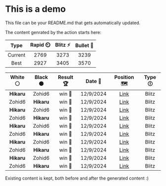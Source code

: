 # This is a demo

This file can be your README.md that gets automatically updated.

The content genrated by the action starts here:

<!--START_SECTION:chessStats-->
<!-- Automatically generated with https://github.com/Balastrong/chess-stats-action -->

| Type | Rapid ⏲️ | Blitz ⚡ | Bullet 🔫 |
|:---:|:---:|:---:|:---:|
| Current | 2769 | 3273 | 3239 |
| Best | 2927 | 3405 | 3570 |

| White ⚪ | Black ⚫ | Result 🏆 | Date 📅 | Position 🗺️ | Type 🕕 |
|:---:|:---:|:---:|:---:|:---:|:---:|
| **Hikaru** | Zohid6 | win 🥇 | 12/9/2024 | <a href="http://www.ee.unb.ca/cgi-bin/tervo/fen.pl?select=2kr4/1p1b1pp1/r2N4/4q2p/P1Pp1R2/3P2PP/6QK/1R6 b - -">Link</a> | Blitz |
| Zohid6 | **Hikaru** | win 🥇 | 12/9/2024 | <a href="http://www.ee.unb.ca/cgi-bin/tervo/fen.pl?select=3nkb2/1r6/2r2pn1/1Q2p1p1/3qP1Pp/2Np1P1P/3B2BN/2R4K w - -">Link</a> | Blitz |
| **Hikaru** | Zohid6 | win 🥇 | 12/9/2024 | <a href="http://www.ee.unb.ca/cgi-bin/tervo/fen.pl?select=8/8/8/4K3/6Qk/4N3/8/8 b - -">Link</a> | Blitz |
| Zohid6 | **Hikaru** | win 🥇 | 12/9/2024 | <a href="http://www.ee.unb.ca/cgi-bin/tervo/fen.pl?select=6k1/5pp1/4p2p/3p3n/3P1B2/3NPP1P/r2q2PK/5Q2 w - -">Link</a> | Blitz |
| **Hikaru** | Zohid6 | win 🥇 | 12/9/2024 | <a href="http://www.ee.unb.ca/cgi-bin/tervo/fen.pl?select=3rr3/1b1n1p2/3p2pk/3N4/2PRqPBp/p1Q1P2P/P5P1/2R3K1 b - -">Link</a> | Blitz |
| Zohid6 | **Hikaru** | win 🥇 | 12/9/2024 | <a href="http://www.ee.unb.ca/cgi-bin/tervo/fen.pl?select=8/5p2/R1p2k2/6p1/2Pr1p2/1P5P/P7/2K5 b - -">Link</a> | Blitz |
| **Hikaru** | Zohid6 | win 🥇 | 12/9/2024 | <a href="http://www.ee.unb.ca/cgi-bin/tervo/fen.pl?select=r3q1k1/2R2p2/6pp/pN1pR3/P2p4/7P/5QK1/8 b - -">Link</a> | Blitz |
| Zohid6 | **Hikaru** | win 🥇 | 12/9/2024 | <a href="http://www.ee.unb.ca/cgi-bin/tervo/fen.pl?select=2k3r1/pp3p2/2p1p2p/6rP/3P2Pn/5R2/PPP1N3/2K5 w - -">Link</a> | Blitz |
| **Hikaru** | Zohid6 | win 🥇 | 12/9/2024 | <a href="http://www.ee.unb.ca/cgi-bin/tervo/fen.pl?select=8/R6p/3k4/1P6/2NP4/8/pr3PKP/8 b - -">Link</a> | Blitz |
| Zohid6 | **Hikaru** | win 🥇 | 12/9/2024 | <a href="http://www.ee.unb.ca/cgi-bin/tervo/fen.pl?select=7K/8/8/1k6/8/8/6q1/7q w - -">Link</a> | Blitz |

<!--END_SECTION:chessStats-->

Existing content is kept, both before and after the generated content :)
